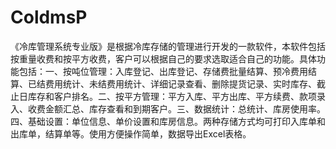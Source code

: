 # ColdmsP
 《冷库管理系统专业版》是根据冷库存储的管理进行开发的一款软件，本软件包括按重量收费和按平方收费，客户可以根据自己的要求选取适合自己的功能。具体功能包括：一、按吨位管理：入库登记、出库登记、存储费批量结算、预冷费用结算、已结费用统计、未结费用统计、详细记录查看、删除提货记录、实时库存、截止日库存和客户排名。二、按平方管理：平方入库、平方出库、平方续费、款项录入、收费金额汇总、库存查看和到期客户。三、数据统计：总统计、库房使用率。四、基础设置：单位信息、单价设置和库房信息。两种存储方式均可打印入库单和出库单，结算单等。使用方便操作简单，数据导出Excel表格。

